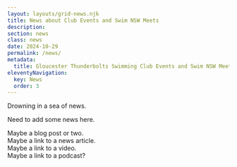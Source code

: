 ```yaml
---
layout: layouts/grid-news.njk
title: News about Club Events and Swim NSW Meets
description: 
section: news
class: news
date: 2024-10-29
permalink: /news/
metadata:
  title: Gloucester Thunderbolts Swimming Club Events and Swim NSW Meets
eleventyNavigation:
  key: News
  order: 3
---
```




Drowning in a sea of news.  

Need to add some news here.  

Maybe a blog post or two.  
Maybe a link to a news article.  
Maybe a link to a video.  
Maybe a link to a podcast?



